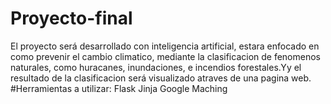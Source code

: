 # Proyecto-final
El proyecto será desarrollado con inteligencia artificial, estara enfocado en como prevenir el cambio climatico, mediante la clasificacion de fenomenos naturales, como huracanes, inundaciones, e incendios forestales.Yy el resultado de la clasificacion será visualizado atraves de una pagina web.
  #Herramientas a utilizar:
  Flask
  Jinja
  Google Maching
